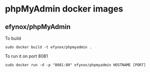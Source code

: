 # phpMyAdmin docker images

## efynox/phpMyAdmin

To build
```
sudo docker build -t efynox/phpmyadmin .
```

To run it on port 8081
```
sudo docker run -d -p "8081:80" efynox/phpmyadmin HOSTNAME [PORT]
```
